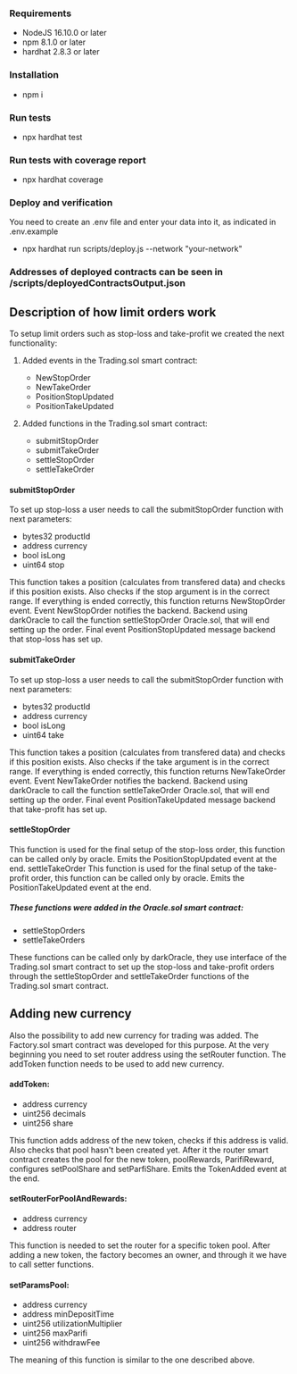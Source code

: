 ### Requirements
* NodeJS 16.10.0 or later
* npm 8.1.0 or later 
* hardhat 2.8.3 or later
### Installation
* npm i
### Run tests
* npx hardhat test
### Run tests with coverage report
* npx hardhat coverage
### Deploy and verification 

You need to create an .env file and enter your data into it, as indicated in .env.example

* npx hardhat run scripts/deploy.js --network "your-network"

### Addresses of deployed contracts can be seen in /scripts/deployedContractsOutput.json

## Description of how limit orders work

To setup limit orders such as stop-loss and take-profit we created the next functionality:
1. Added events in the Trading.sol smart contract:

    - NewStopOrder
    - NewTakeOrder
    - PositionStopUpdated
    - PositionTakeUpdated

2. Added functions in the Trading.sol smart contract:

    - submitStopOrder
    - submitTakeOrder
    - settleStopOrder
    - settleTakeOrder

#### submitStopOrder

To set up stop-loss a user needs to call the submitStopOrder function with next parameters:

- bytes32 productId
- address currency
- bool isLong
- uint64 stop

This function takes a position (calculates from transfered data) and checks if this position exists. Also checks if the stop argument is in the correct range. If everything is ended correctly, this function returns NewStopOrder event.
Event NewStopOrder notifies the backend. Backend using darkOracle to call the function settleStopOrder Oracle.sol, that will end setting up the order. Final event PositionStopUpdated message backend that stop-loss has set up.

#### submitTakeOrder 

To set up stop-loss a user needs to call the submitStopOrder function with next parameters:

- bytes32 productId
- address currency
- bool isLong
- uint64 take

This function takes a position (calculates from transfered data) and checks if this position exists. Also checks if the take argument is in the correct range. If everything is ended correctly, this function returns NewTakeOrder event.
Event NewTakeOrder notifies the backend. Backend using darkOracle to call the function settleTakeOrder Oracle.sol, that will end setting up the order. Final event PositionTakeUpdated message backend that take-profit has set up.

#### settleStopOrder

This function is used for the final setup of the stop-loss order, this function can be called only by oracle. Emits the PositionStopUpdated event at the end.
settleTakeOrder
This function is used for the final setup of the take-profit order, this function can be called only by oracle. Emits the PositionTakeUpdated event at the end.

##### These functions were added in the Oracle.sol smart contract:

- settleStopOrders
- settleTakeOrders

These functions can be called only by darkOracle, they use interface of the Trading.sol smart contract to set up the stop-loss and take-profit orders through the settleStopOrder and settleTakeOrder functions of the Trading.sol smart contract.


## Adding new currency

Also the possibility to add new currency for trading was added. The Factory.sol smart contract was developed for this purpose. At the very beginning you need to set router address using the setRouter function. The addToken function needs to be used to add new currency.

#### addToken:

- address currency
- uint256 decimals
- uint256 share

This function adds address of the new token, checks if this address is valid. Also checks that pool hasn't been created yet. After it the router smart contract creates the pool for the new token, poolRewards, ParifiReward, configures setPoolShare and setParfiShare. Emits the TokenAdded event at the end.

#### setRouterForPoolAndRewards:

- address currency
- address router

This function is needed to set the router for a specific token pool. After adding a new token, the factory becomes an owner, and through it we have to call setter functions.

#### setParamsPool:

- address currency
- address minDepositTime
- uint256 utilizationMultiplier
- uint256 maxParifi
- uint256 withdrawFee

The meaning of this function is similar to the one described above.

